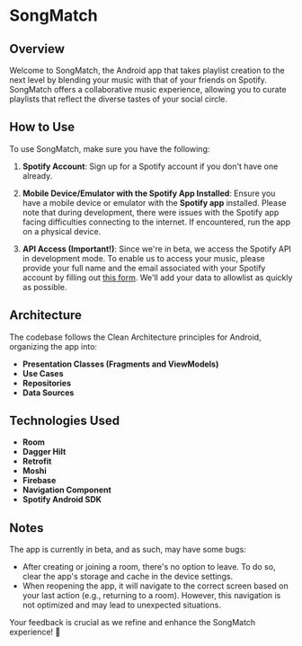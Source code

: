 # SongMatch

## Overview

Welcome to SongMatch, the Android app that takes playlist creation to the next level by blending your music with that of your friends on Spotify. SongMatch offers a collaborative music experience, allowing you to curate playlists that reflect the diverse tastes of your social circle.

## How to Use

To use SongMatch, make sure you have the following:

1. **Spotify Account**: Sign up for a Spotify account if you don't have one already.

2. **Mobile Device/Emulator with the Spotify App Installed**: Ensure you have a mobile device or emulator with the **Spotify app** installed. Please note that during development, there were issues with the Spotify app facing difficulties connecting to the internet. If encountered, run the app on a physical device.

3. **API Access (Important!)**: Since we're in beta, we access the Spotify API in development mode. To enable us to access your music, please provide your full name and the email associated with your Spotify account by filling out [this form](https://docs.google.com/forms/d/1gHrcepIcMCdDaNfZZV1M8Ks-GS2CtLMKf5qBVdKeTQE/edit). We'll add your data to allowlist as quickly as possible.

## Architecture

The codebase follows the Clean Architecture principles for Android, organizing the app into:

- **Presentation Classes (Fragments and ViewModels)**
- **Use Cases**
- **Repositories**
- **Data Sources**

## Technologies Used

- **Room**
- **Dagger Hilt**
- **Retrofit**
- **Moshi**
- **Firebase**
- **Navigation Component**
- **Spotify Android SDK**

## Notes

The app is currently in beta, and as such, may have some bugs:

- After creating or joining a room, there's no option to leave. To do so, clear the app's storage and cache in the device settings.
- When reopening the app, it will navigate to the correct screen based on your last action (e.g., returning to a room). However, this navigation is not optimized and may lead to unexpected situations.

Your feedback is crucial as we refine and enhance the SongMatch experience! 🎵
